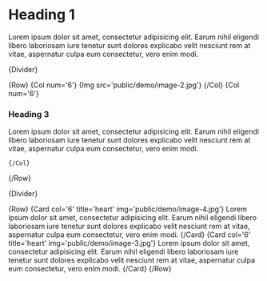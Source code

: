 # Heading 1

Lorem ipsum dolor sit amet, consectetur adipisicing elit. Earum nihil eligendi libero laboriosam iure tenetur sunt dolores explicabo velit nesciunt rem at vitae, aspernatur culpa eum consectetur, vero enim modi.


{Divider}



{Row}
  {Col num='6'}
    {Img src='public/demo/image-2.jpg'}
  {/Col}
  {Col num='6'}

### Heading 3

Lorem ipsum dolor sit amet, consectetur adipisicing elit. Earum nihil eligendi libero laboriosam iure tenetur sunt dolores explicabo velit nesciunt rem at vitae, aspernatur culpa eum consectetur, vero enim modi.

    {/Col}
{/Row}      

{Divider}

{Row}
  {Card col='6' title='heart' img='public/demo/image-4.jpg'}
    Lorem ipsum dolor sit amet, consectetur adipisicing elit. Earum nihil eligendi libero laboriosam iure tenetur sunt dolores explicabo velit nesciunt rem at vitae, aspernatur culpa eum consectetur, vero enim modi.
  {/Card}
  {Card col='6' title='heart' img='public/demo/image-3.jpg'}
    Lorem ipsum dolor sit amet, consectetur adipisicing elit. Earum nihil eligendi libero laboriosam iure tenetur sunt dolores explicabo velit nesciunt rem at vitae, aspernatur culpa eum consectetur, vero enim modi.
  {/Card}
{/Row}